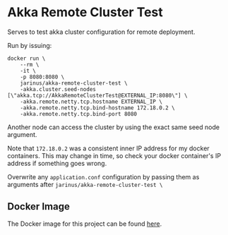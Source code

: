 # Akka Remote Cluster Test

Serves to test akka cluster configuration for remote deployment.

Run by issuing:
```
docker run \
    --rm \
    -it \
    -p 8080:8080 \
    jarinus/akka-remote-cluster-test \
    -akka.cluster.seed-nodes [\"akka.tcp://AkkaRemoteClusterTest@EXTERNAL_IP:8080\"] \
    -akka.remote.netty.tcp.hostname EXTERNAL_IP \
    -akka.remote.netty.tcp.bind-hostname 172.18.0.2 \
    -akka.remote.netty.tcp.bind-port 8080
```

Another node can access the cluster by using the exact same seed node argument.

Note that `172.18.0.2` was a consistent inner IP address for my docker containers. This may change in time, so check
your docker container's IP address if something goes wrong.

Overwrite any `application.conf` configuration by passing them as arguments after `jarinus/akka-remote-cluster-test \`

## Docker Image
The Docker image for this project can be found [here](https://hub.docker.com/r/jarinus/akka-remote-cluster-test/).
